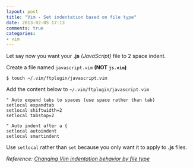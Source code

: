 ```yaml
---
layout: post
title: "Vim - Set indentation based on file type"
date: 2013-02-05 17:13
comments: true
categories: 
- vim
---
```


Let say now you want your **.js** _(JavaScript)_ file to 2 space indent.

Create a file named `javascript.vim` **(NOT `js.vim`)**
```
$ touch ~/.vim/ftplugin/javascript.vim
```

Add the content below to `~/.vim/ftplugin/javascript.vim`
```vim
" Auto expand tabs to spaces (use space rather than tab)
setlocal expandtab
setlocal shiftwidth=2
setlocal tabstop=2

" Auto indent after a {
setlocal autoindent
setlocal smartindent
```

Use `setlocal` rather than `set` because you only want it to apply to **.js** files.

_Reference: [Changing Vim indentation behavior by file type](http://stackoverflow.com/questions/158968/changing-vim-indentation-behavior-by-file-type#answers)_
